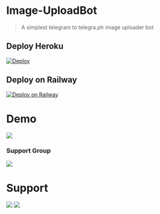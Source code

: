 # Image-UploadBot

> A simplest telegram to telegra.ph image uploader bot

## Deploy Heroku

[![Deploy](https://www.herokucdn.com/deploy/button.svg)](https://heroku.com/deploy?template=https://github.com/REX-BOTZ/REX-TELEGRAPH-UPLOADER)

## Deploy on Railway
[![Deploy on Railway](https://railway.app/button.svg)](https://railway.app/new/template?template=https%3A%2F%2Fgithub.com%2FREX-BOTZ%2FRex-Telegraph-Uploader&envs=API_HASH%2CAPI_ID%2CBOT_TOKEN&API_HASHDesc=Your+API_HASH+from+https%3A%2F%2Fmy.telegram.org%2Fapps&API_IDDesc=Your+API_ID+from+https%3A%2F%2Fmy.telegram.org%2Fapps&BOT_TOKENDesc=Your+Bot+token+from+%40Botfather&referralCode=RexBotz)

# Demo 

<a href="https://t.me/TeleUploaderRexBot"><img src="https://img.shields.io/badge/Telegraph Uploader Rex Bot-2cb6e0?style=for-the-badge&logo=telegram&logoColor=white"></a>
### Support Group

<a href="https://telegram.me/REX_BOTS_SUPPORT"><img src="https://img.shields.io/badge/Telegram-Join%20Telegram%20Group-blue.svg?logo=telegram"></a>

# Support 
<a href="https://telegram.me/REX_BOTS_SUPPORT"><img src="https://img.shields.io/badge/Support_Group-2cb6e0?style=for-the-badge&logo=telegram&logoColor=white"></a> <a href="https://t.me/AsmSafone"><img src="https://img.shields.io/badge/REX_BOTZ-2cb6e0?style=for-the-badge&logo=telegram&logoColor=white"></a>

